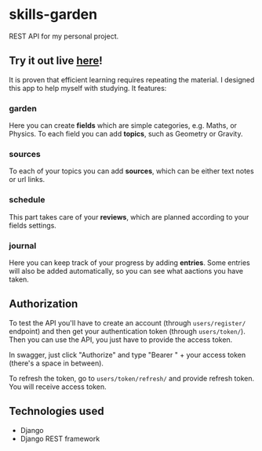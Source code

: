 # skills-garden
REST API for my personal project.

## Try it out live [here](https://skills-garden.herokuapp.com/)!

It is proven that efficient learning requires repeating the material. I designed this app to help myself with studying. It features:

### garden
Here you can create **fields** which are simple categories, e.g. Maths, or Physics. To each field you can add **topics**, such as Geometry or Gravity.
  
### sources
To each of your topics you can add **sources**, which can be either text notes or url links.

### schedule
This part takes care of your **reviews**, which are planned according to your fields settings.

### journal
Here you can keep track of your progress by adding **entries**. Some entries will also be added automatically, so you can see what aactions you have taken.
    
    

## Authorization
To test the API you'll have to create an account (through `users/register/` endpoint) and then get your authentication token (through `users/token/`).
Then you can use the API, you just have to provide the access token.

In swagger, just click "Authorize" and type "Bearer " + your access token (there's a space in between).

To refresh the token, go to `users/token/refresh/` and provide refresh token. You will receive access token.

## Technologies used
- Django
- Django REST framework
